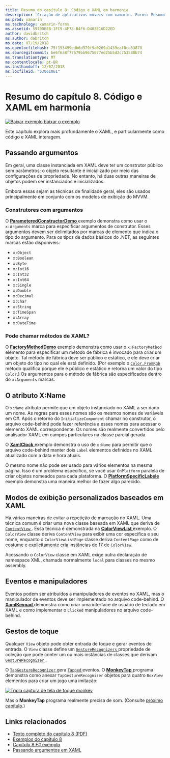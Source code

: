 ```yaml
---
title: Resumo do capítulo 8. Código e XAML em harmonia
description: 'Criação de aplicativos móveis com xamarin. Forms: Resumo do capítulo 8. Código e XAML em harmonia'
ms.prod: xamarin
ms.technology: xamarin-forms
ms.assetid: 5970DEEB-1FC9-4F78-B4F6-D403E16D22ED
author: davidbritch
ms.author: dabritch
ms.date: 07/19/2018
ms.openlocfilehash: 75f153499edb6d979f9a0269a1439eaf8ca53878
ms.sourcegitcommit: be6f6a8f77679bb9675077ed25b5d2c753580b74
ms.translationtype: MT
ms.contentlocale: pt-BR
ms.lasthandoff: 12/07/2018
ms.locfileid: "53061061"
---
```

# <a name="summary-of-chapter-8-code-and-xaml-in-harmony"></a>Resumo do capítulo 8. Código e XAML em harmonia

[![Baixar exemplo](~/media/shared/download.png) baixar o exemplo](https://github.com/xamarin/xamarin-forms-book-samples/tree/master/Chapter08)

Este capítulo explora mais profundamente o XAML, e particularmente como código e XAML interagem.

## <a name="passing-arguments"></a>Passando argumentos

Em geral, uma classe instanciada em XAML deve ter um construtor público sem parâmetros; o objeto resultante é inicializado por meio das configurações de propriedade. No entanto, há duas outras maneiras de objetos podem ser instanciados e inicializados.

Embora essas sejam as técnicas de finalidade geral, eles são usados principalmente em conjunto com os modelos de exibição do MVVM.

### <a name="constructors-with-arguments"></a>Construtores com argumentos

O [ **ParameteredConstructorDemo** ](https://github.com/xamarin/xamarin-forms-book-samples/tree/master/Chapter08/ParameteredConstructorDemo) exemplo demonstra como usar o `x:Arguments` marca para especificar argumentos de construtor. Esses argumentos devem ser delimitados por marcas de elemento que indica o tipo do argumento. Para os tipos de dados básicos do .NET, as seguintes marcas estão disponíveis:

- `x:Object`
- `x:Boolean`
- `x:Byte`
- `x:Int16`
- `x:Int32`
- `x:Int64`
- `x:Single`
- `x:Double`
- `x:Decimal`
- `x:Char`
- `x:String`
- `x:TimeSpan`
- `x:Array`
- `x:DateTime`

### <a name="can-i-call-methods-from-xaml"></a>Pode chamar métodos de XAML?

O [ **FactoryMethodDemo** ](https://github.com/xamarin/xamarin-forms-book-samples/tree/master/Chapter08/FactoryMethodDemo) exemplo demonstra como usar o `x:FactoryMethod` elemento para especificar um método de fábrica é invocado para criar um objeto. Tal método de fábrica deve ser público e estático, e ele deve criar um objeto do tipo no qual ele está definido. (Por exemplo o [ `Color.FromRgb` ](xref:Xamarin.Forms.Color.FromRgb(System.Double,System.Double,System.Double)) método qualifica porque ele é público e estático e retorna um valor do tipo `Color`.) Os argumentos para o método de fábrica são especificados dentro do `x:Arguments` marcas.

## <a name="the-xname-attribute"></a>O atributo X:Name

O `x:Name` atributo permite que um objeto instanciado no XAML a ser dado um nome. As regras para esses nomes são os mesmos nomes de variáveis em C#. Após o retorno do `InitializeComponent` chamar no construtor, o arquivo code-behind pode fazer referência a esses nomes para acessar o elemento XAML correspondente. Os nomes são realmente convertidos pelo analisador XAML em campos particulares na classe parcial gerada.

O [ **XamlClock** ](https://github.com/xamarin/xamarin-forms-book-samples/tree/master/Chapter08/XamlClock) exemplo demonstra o uso de `x:Name` para permitir que o arquivo code-behind manter dois `Label` elementos definidos no XAML atualizado com a data e hora atuais.

O mesmo nome não pode ser usado para vários elementos na mesma página. Isso é um problema específico, se você usar `OnPlatform` paralela de criar objetos nomeados para cada plataforma. O [ **PlatformSpecificLabele** ](https://github.com/xamarin/xamarin-forms-book-samples/tree/master/Chapter08/PlatformSpecificLabels) exemplo demonstra uma maneira melhor de fazer algo parecido.

## <a name="custom-xaml-based-views"></a>Modos de exibição personalizados baseados em XAML

Há várias maneiras de evitar a repetição de marcação no XAML. Uma técnica comum é criar uma nova classe baseada em XAML que deriva de [ `ContentView` ](xref:Xamarin.Forms.ContentView). Essa técnica é demonstrada na [ **ColorViewList** ](https://github.com/xamarin/xamarin-forms-book-samples/tree/master/Chapter08/ColorViewList) exemplo. O `ColorView` classe deriva `ContentView` para exibir uma cor específica e seu nome, enquanto o `ColorViewListPage` classe deriva `ContentPage` como de costume e explicitamente cria instâncias de 17 de `ColorView`.

Acessando o `ColorView` classe em XAML exige outra declaração de namespace XML, chamada normalmente `local` para classes no mesmo assembly.

## <a name="events-and-handlers"></a>Eventos e manipuladores

Eventos podem ser atribuídos a manipuladores de eventos no XAML, mas o manipulador de eventos deve ser implementado no arquivo code-behind. O [ **XamlKeypad** ](https://github.com/xamarin/xamarin-forms-book-samples/tree/master/Chapter08/XamlKeypad) demonstra como criar uma interface de usuário de teclado em XAML e como implementar o `Clicked` manipuladores no arquivo code-behind.

## <a name="tap-gestures"></a>Gestos de toque

Qualquer `View` objeto pode obter entrada de toque e gerar eventos de entrada. O `View` classe define um [ `GestureRecognizers` ](xref:Xamarin.Forms.View.GestureRecognizers) propriedade de coleção que pode conter um ou mais instâncias de classes que derivam [ `GestureRecognizer` ](xref:Xamarin.Forms.GestureRecognizer).

O [ `TapGestureRecognizer` ](xref:Xamarin.Forms.TapGestureRecognizer) gera [ `Tapped` ](xref:Xamarin.Forms.TapGestureRecognizer.Tapped) eventos. O [ **MonkeyTap** ](https://github.com/xamarin/xamarin-forms-book-samples/tree/master/Chapter08/MonkeyTap) programa demonstra como anexar `TapGestureRecognizer` objetos para quatro `BoxView` elementos para criar um jogo uma imitação:

[![Tripla captura de tela de toque monkey](images/ch08fg07-small.png "imitação jogo")](images/ch08fg07-large.png#lightbox "jogo de imitação")

Mas o **MonkeyTap** programa realmente precisa de som. (Consulte [próximo capítulo](chapter09.md).)

## <a name="related-links"></a>Links relacionados

- [Texto completo do capítulo 8 (PDF)](https://download.xamarin.com/developer/xamarin-forms-book/XamarinFormsBook-Ch08-Apr2016.pdf)
- [Exemplos do capítulo 8](https://github.com/xamarin/xamarin-forms-book-samples/tree/master/Chapter08)
- [Capítulo 8 F# exemplo](https://github.com/xamarin/xamarin-forms-book-samples/tree/master/Chapter08/FS/XamlKeypad)
- [Passando argumentos em XAML](~/xamarin-forms/xaml/passing-arguments.md)
